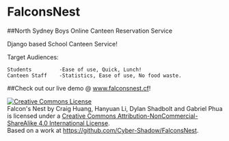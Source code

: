 # FalconsNest
##North Sydney Boys Online Canteen Reservation Service

Django based School Canteen Service!
 
Target Audiences:

    Students         -Ease of use, Quick, Lunch!
    Canteen Staff    -Statistics, Ease of use, No food waste.

##Check out our live demo @ www.falconsnest.cf!

<a rel="license" href="http://creativecommons.org/licenses/by-nc-sa/4.0/"><img alt="Creative Commons License" style="border-width:0" src="https://i.creativecommons.org/l/by-nc-sa/4.0/88x31.png" /></a><br /><span xmlns:dct="http://purl.org/dc/terms/" href="http://purl.org/dc/dcmitype/InteractiveResource" property="dct:title" rel="dct:type">Falcon's Nest</span> by <span xmlns:cc="http://creativecommons.org/ns#" property="cc:attributionName">Craig Huang, Hanyuan Li, Dylan Shadbolt and Gabriel Phua</span> is licensed under a <a rel="license" href="http://creativecommons.org/licenses/by-nc-sa/4.0/">Creative Commons Attribution-NonCommercial-ShareAlike 4.0 International License</a>.<br />Based on a work at <a xmlns:dct="http://purl.org/dc/terms/" href="https://github.com/Cyber-Shadow/FalconsNest" rel="dct:source">https://github.com/Cyber-Shadow/FalconsNest</a>.
